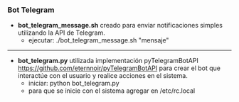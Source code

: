 ### Bot Telegram

- **bot_telegram_message.sh** creado para enviar notificaciones simples utilizando la API de Telegram.
	- ejecutar: ./bot_telegram_message.sh "mensaje"

---

- **bot_telegram.py** utilizada implementación pyTelegramBotAPI https://github.com/eternnoir/pyTelegramBotAPI para crear el bot que interactúe con el usuario y realice acciones en el sistema.
	- iniciar: python bot_telegram.py
	- para que se inicie con el sistema agregar en /etc/rc.local
